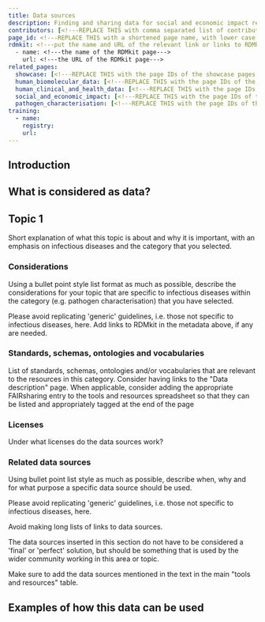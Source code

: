 ```yaml
---
title: Data sources
description: Finding and sharing data for social and economic impact related data sources.
contributors: [<!---REPLACE THIS with comma separated list of contributors--->]
page_id: <!---REPLACE THIS with a shortened page name, with lower case letters and spaces, or an acronym in upper and lower case letters--->
rdmkit: <!---put the name and URL of the relevant link or links to RDMkit for generic guidelines not specific to infectious diseases--->
  - name: <!---the name of the RDMkit page--->
    url: <!---the URL of the RDMkit page--->
related_pages: 
  showcase: [<!---REPLACE THIS with the page IDs of the showcase pages that you want to list here as related pages--->]
  human_biomolecular_data: [<!---REPLACE THIS with the page IDs of the human_biomolecular_data pages that you want to list here as related pages--->]
  human_clinical_and_health_data: [<!---REPLACE THIS with the page IDs of the human_clinical_and_health_data pages that you want to list here as related pages--->]
  social_and_economic_impact: [<!---REPLACE THIS with the page IDs of the social_and_economic_impact pages that you want to list here as related pages--->]
  pathogen_characterisation: [<!---REPLACE THIS with the page IDs of the pathogen_characterisation pages that you want to list here as related pages--->]
training:
  - name:
    registry:
    url:
---
```


## Introduction

## What is considered as <!--REPLACE THIS with the category that you selected e.g. pathogen characterization--> data?

## Topic 1 <!-- Subsection related to a specific topic related to the data sources of the category that you selected.-->

Short explanation of what this topic is about and why it is important, with an emphasis on infectious diseases and the category that you selected.

### Considerations

Using a bullet point style list format as much as possible, describe the considerations for your topic that are specific to infectious diseases within the category (e.g. pathogen characterisation) that you have selected.

Please avoid replicating 'generic' guidelines, i.e. those not specific to infectious diseases, here. Add links to RDMkit in the metadata above, if any are needed. 

### Standards, schemas, ontologies and vocabularies <!--- (optional) --->

List of standards, schemas, ontologies and/or vocabularies that are relevant to the resources in this category. Consider having links to the "Data description" page.
When applicable, consider adding the appropriate FAIRsharing entry to the tools and resources spreadsheet so that they can be listed and appropriately tagged at the end of the page

### Licenses <!--- (optional) --->

Under what licenses do the data sources work?

### Related data sources

Using bullet point list style as much as possible, describe when, why and for what purpose a specific data source should be used.

Please avoid replicating 'generic' guidelines, i.e. those not specific to infectious diseases, here.

Avoid making long lists of links to data sources.

The data sources inserted in this section do not have to be considered a 'final' or 'perfect' solution, but should be something that is used by the wider community working in this area or topic.

Make sure to add the data sources mentioned in the text in the main "tools and resources" table.

## Examples of how this data can be used
